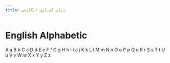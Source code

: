 ```yaml
---
title: زبان گفتاری انگلیسی
---
```


# English Alphabetic
A a B b C c D d E e
F f G g H h I i J j
K k L l M m N n O o
P p Q q R r S s T t
U u V v W w X x Y y
Z z

